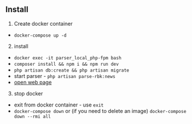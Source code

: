 ## Install

1) Create docker container
- `docker-compose up -d`

2) install
- `docker exec -it parser_local_php-fpm bash`
- `composer install && npm i && npm run dev`
- `php artisan db:create && php artisan migrate`
- start parser - `php artisan parse-rbk:news`
- [open web page](localhost:3009)

3) stop docker
- exit from docker container - use `exit`
- `docker-compose down` 
or (if you need to delete an image) `docker-compose down --rmi all`
